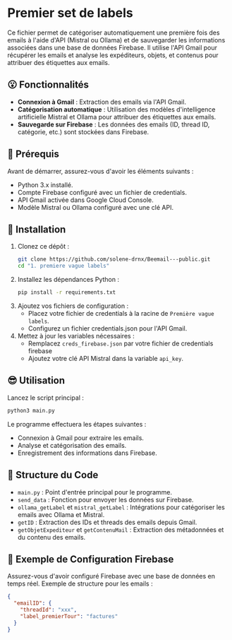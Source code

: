 # Premier set de labels

Ce fichier permet de catégoriser automatiquement une première fois des emails à l'aide d'API (Mistral ou Ollama) et de sauvegarder les informations associées dans une base de données Firebase. Il utilise l'API Gmail pour récupérer les emails et analyse les expéditeurs, objets, et contenus pour attribuer des étiquettes aux emails.

## 😮 Fonctionnalités

- **Connexion à Gmail** : Extraction des emails via l'API Gmail.
- **Catégorisation automatique** : Utilisation des modèles d'intelligence artificielle Mistral et Ollama pour attribuer des étiquettes aux emails.
- **Sauvegarde sur Firebase** : Les données des emails (ID, thread ID, catégorie, etc.) sont stockées dans Firebase.

## 🥸 Prérequis

Avant de démarrer, assurez-vous d'avoir les éléments suivants :

- Python 3.x installé.
- Compte Firebase configuré avec un fichier de credentials.
- API Gmail activée dans Google Cloud Console.
- Modèle Mistral ou Ollama configuré avec une clé API.

## 🫥 Installation

1. Clonez ce dépôt :
   ```bash
   git clone https://github.com/solene-drnx/Beemail---public.git
   cd "1. premiere vague labels"
2. Installez les dépendances Python :
    ```bash
    pip install -r requirements.txt  
3. Ajoutez vos fichiers de configuration :
    - Placez votre fichier de credentials à la racine de `Première vague labels`.
    - Configurez un fichier credentials.json pour l'API Gmail.
3. Mettez à jour les variables nécessaires :
    - Remplacez `creds_firebase.json` par votre fichier de credentials firebase
    - Ajoutez votre clé API Mistral dans la variable `api_key`.

## 😎 Utilisation
Lancez le script principal :
```bash
python3 main.py
```

Le programme effectuera les étapes suivantes :
- Connexion à Gmail pour extraire les emails.
- Analyse et catégorisation des emails.
- Enregistrement des informations dans Firebase.

## 🧐 Structure du Code
- `main.py` : Point d'entrée principal pour le programme.
- `send_data` : Fonction pour envoyer les données sur Firebase.
- `ollama_getLabel` et `mistral_getLabel` : Intégrations pour catégoriser les emails avec Ollama et Mistral.
- `getID` : Extraction des IDs et threads des emails depuis Gmail.
- `getObjetExpediteur` et `getContenuMail` : Extraction des métadonnées et du contenu des emails.

## 🥳 Exemple de Configuration Firebase
Assurez-vous d'avoir configuré Firebase avec une base de données en temps réel. Exemple de structure pour les emails :

```json
{
  "emailID": {
    "threadId": "xxx",
    "label_premierTour": "factures"
  }
}